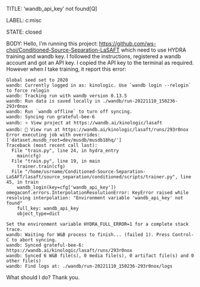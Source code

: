 TITLE:
‘wandb_api_key’ not found[Q]

LABEL:
c:misc

STATE:
closed

BODY:
Hello, I'm running this project:
https://github.com/ws-choi/Conditioned-Source-Separation-LaSAFT
which need to use HYDRA training and wandb key. I followed the instructions, registered a wandb account and got an API key. I copied the API key to the terminal as required. However when I take training, it report this error:
```
Global seed set to 2020
wandb: Currently logged in as: kinologic. Use `wandb login --relogin` to force relogin
wandb: Tracking run with wandb version 0.13.5
wandb: Run data is saved locally in ./wandb/run-20221110_150236-293r0nox
wandb: Run `wandb offline` to turn off syncing.
wandb: Syncing run grateful-bee-6
wandb: ⭐️ View project at https://wandb.ai/kinologic/lasaft
wandb: 🚀 View run at https://wandb.ai/kinologic/lasaft/runs/293r0nox
Error executing job with overrides: ['dataset.musdb_root=dev/musdb/musdb18hq/']
Traceback (most recent call last):
  File "train.py", line 24, in hydra_entry
    main(cfg)
  File "train.py", line 19, in main
    trainer.train(cfg)
  File "/home/usrname/Conditioned-Source-Separation-LaSAFT/lasaft/source_separation/conditioned/scripts/trainer.py", line 45, in train
    wandb_login(key=cfg['wandb_api_key'])
omegaconf.errors.InterpolationResolutionError: KeyError raised while resolving interpolation: "Environment variable 'wandb_api_key' not found"
    full_key: wandb_api_key
    object_type=dict

Set the environment variable HYDRA_FULL_ERROR=1 for a complete stack trace.
wandb: Waiting for W&B process to finish... (failed 1). Press Control-C to abort syncing.
wandb: Synced grateful-bee-6: https://wandb.ai/kinologic/lasaft/runs/293r0nox
wandb: Synced 6 W&B file(s), 0 media file(s), 0 artifact file(s) and 0 other file(s)
wandb: Find logs at: ./wandb/run-20221110_150236-293r0nox/logs
```
What should I do? Thank you.

